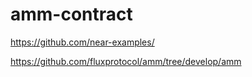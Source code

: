# amm-contract

https://github.com/near-examples/

https://github.com/fluxprotocol/amm/tree/develop/amm
